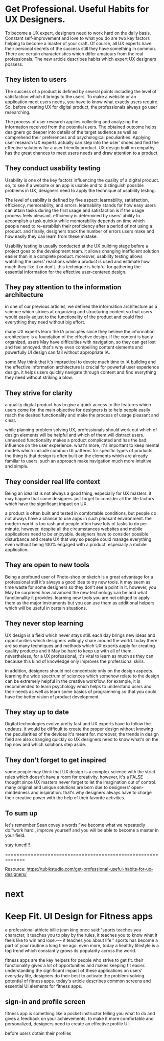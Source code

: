 # Get Professional. Useful Habits for UX Designers.

To become a UX expert, designers need to work hard on the daily basis. Constant self-improvement and love to what you do are two key factors helping to become a master of your craft. Of course, all UX experts have their personal secrets of the success still they have something in common. There are certain characteristics which differ amateurs from the real professionals. The new article describes habits which expert UX designers possess.

## They listen to users

The success of a product is defined by several points including the level of satisfaction which it brings to the users. To make a website or an application meet users needs, you have to know what exactly users require. So, before creating UX for digital product, the professionals always go user researching.

The process of user research applies collecting and analyzing the information received from the potential users. The obtained outcome helps designers go deeper into details of the target audience as well as comprehend their preferences and psychological peculiarities. Applying user research UX experts actually can step into the user' shoes and find the effective solutions for a user friendly product. UX design built on empathy has the great chances to meet users needs and draw attention to a product.

## They conduct usability testing

Usability is one of the key factors influencing the  quality of a digital product. so, to see if a website or an app is usable and to distinguish possible problems in UX, designers need to apply the technique of usability testing.

The level of usability is defined by five aspect: learnability, satisfaction, efficiency, memorability, and errors. learnability stands for how easy users can attain tasks during the first usage and satisfaction is if the usage process feels pleasant. efficiency is determined by users' ability to accomplish a task quickly while memorability depends on time which people need to re-establish their proficiency after a period of not using a product. and finally, designers track the number of errors users make and how easily they can learn from these mistake.

Usability testing is usually conducted at the UX building stage before a project goes to the development team. it allows changing inefficient solution easier than in a complete product. moreover, usability testing allows watching the users' reactions while a product is used and estimate how much they like it or don't. this technique is helpful for gathering the essential information for the effective user-centered design.

## They pay attention to the information architecture 

in one of our previous articles, we defined the information architecture as a science which strives at organizing and structuring content so that users would easily adjust to the functionality of the product and could find everything they need without big effort.

many UX experts learn the IA principles since they believe the information architecture is a foundation of the effective design. if the content is badly organized, users May have difficulties with navigation, so they can get lost and feel annoyed. that's why even compelling content elements and powerfully UI design can fail without appropriate IA.

some May think that it's impractical to devote much time to IA building and the effective information architecture is crucial for powerful user experience design. it helps users quickly navigate through content and find everything they need without striking a blow.

## They  strive for clarity 

a quality digital product has to give a quick access to the features which users come for. the main objective for designers is to help people easily reach the desired functionality and make the process of usage pleasant and clear.

while planning problem solving UX, professionals should work out which of design elements will be helpful and which of them will distract users. unneeded functionality makes a product complicated and has the bad influence on the user experience. what's more, it's important to keep mental models which include common UI patterns for specific types of products. the thing is that design is often built on the elements which are already familiar to users. such an approach make navigation much more intuitive and simple.

## They consider real life context 

Being an idealist is not always a good thing, especially for UX masters. it may happen that some designers just forget to consider all the life factors which have the significant impact on UX.

a product is often built and tested in comfortable conditions, but people do not always have a chance to use apps in such pleasant environment. the modern world is too rash and people often have lots of tasks to do per minute. however, despite all the circumstances websites and mobile applications need to be enjoyable. designers have to consider possible disturbance and create UX that way so people could manage everything even without being 100% engaged with a product, especially a mobile application.

## They are open to new tools

Being a profound user of Photo-shop or sketch is a great advantage for a professional still it's always a good idea to try new tools. it may seem as time waste for some designers so they don't see a point in it. however, you May be surprised how advanced the new technology can be and what functionality it provides. learning new tools you are not obliged to apply them as the major instruments but you can use them as additional helpers which will be useful in certain situations.

## They never stop learning

 UX design is a field which never stays still. each day brings new ideas and opportunities which designers willingly share around the world. today there are so many techniques and methods which UX experts apply for creating quality products and it May be hard to keep up with all of them. nevertheless, for a UX professional, it's vital to learn as much as they can because this kind of knowledge only improves the professional skills.

in addition, designers should  not concentrate only on the design aspects. learning the wide spectrum of sciences which somehow relate to the design can be extremely helpful in the creative workflow. for example, it is recommended to learn psychology which helps to understand users and their needs as well as learn some basics of programming so that you could have the better vision of product development.

## They stay up to date

Digital technologies evolve pretty fast and UX experts have to follow the updates. it would be difficult to create the proper design without knowing the peculiarities of the devices it's meant for. moreover, the trends in design field are also changing quickly so UX designers need to know what's on the top now and which solutions step aside.

## They don't forget to get inspired

 some people may think that UX design is a complex science with the strict rules which doesn't have a room for creativity. however, it's a FALSE thought since UX masters never forget to let the imagination out of control. many original and unique solutions are born due to designers' open-mindedness and inspiration. that's why designers always have to charge their creative power with the help of their favorite activities.

## To sum up

let's remember Sean covey's words:"we become what we repeatedly do."work hard , improve yourself and you will be able to become a master in your field. 

stay tuned!!!	

=============================================================

Resource: https://tubikstudio.com/get-professional-useful-habits-for-ux-designers/



# next

# Keep Fit. UI Design for Fitness apps

a professional athlete billie jean king once said:"sports teaches you character, it teaches you to play by the rules, it teaches you to know what it feels like to win and lose.--- it teaches you about life." sports has become a part of your routine a long time ago. even more, today a healthy lifestyle is a top trend which constantly grows its popularity across the world.

fitness apps are the key helpers for people who strive to get fit. their functionality gives a lot of opportunities and makes keeping fit easier. understanding the significant impact of these applications on users' everyday life, designers do their best to activate the problem-solving potential of fitness apps. today's article describes common screens and essential UI elements for fitness apps.

## sign-in and profile screen

fitness app is something like a pocket instructor telling you what to do and gives a feedback on your achievements. to make it more comfortable and personalized, designers need to create an effective profile UI.

before users obtain their profiles 







